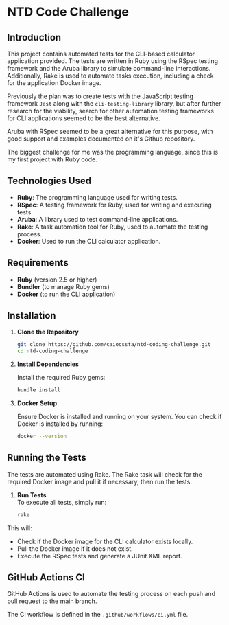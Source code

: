# NTD Code Challenge

## Introduction

This project contains automated tests for the CLI-based calculator application provided. The tests are written in Ruby using the RSpec testing framework and the Aruba library to simulate command-line interactions. Additionally, Rake is used to automate tasks execution, including a check for the application Docker image.

Previously the plan was to create tests with the JavaScript testing framework `Jest` along with the `cli-testing-library` library, but after further research for the viability, search for other automation testing frameworks for CLI applications seemed to be the best alternative.

Aruba with RSpec seemed to be a great alternative for this purpose, with good support and examples documented on it's Github repository. 

The biggest challenge for me was the programming language, since this is my first project with Ruby code.

## Technologies Used

- **Ruby**: The programming language used for writing tests.
- **RSpec**: A testing framework for Ruby, used for writing and executing tests.
- **Aruba**: A library used to test command-line applications.
- **Rake**: A task automation tool for Ruby, used to automate the testing process.
- **Docker**: Used to run the CLI calculator application.

## Requirements

- **Ruby** (version 2.5 or higher)
- **Bundler** (to manage Ruby gems)
- **Docker** (to run the CLI application)

## Installation

1. **Clone the Repository**

   ```sh
   git clone https://github.com/caiocssta/ntd-coding-challenge.git
   cd ntd-coding-challenge
2. **Install Dependencies**

    Install the required Ruby gems:
   ```sh
   bundle install
3. **Docker Setup**

    Ensure Docker is installed and running on your system. You can check if Docker is installed by running:
   ```sh
   docker --version
## Running the Tests

The tests are automated using Rake. The Rake task will check for the required Docker image and pull it if necessary, then run the tests.

1. **Run Tests**\
    To execute all tests, simply run:
    ```sh
    rake
This will:
- Check if the Docker image for the CLI calculator exists locally.
- Pull the Docker image if it does not exist.
- Execute the RSpec tests and generate a JUnit XML report.

## GitHub Actions CI
GitHub Actions is used to automate the testing process on each push and pull request to the main branch.

The CI workflow is defined in the `.github/workflows/ci.yml` file.

